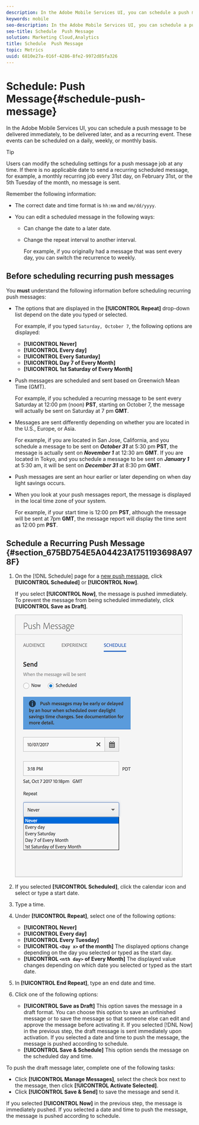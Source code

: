 ```yaml
---
description: In the Adobe Mobile Services UI, you can schedule a push message to be delivered immediately, to be delivered later, and as a recurring event. These events can be scheduled on a daily, weekly, or monthly basis.
keywords: mobile
seo-description: In the Adobe Mobile Services UI, you can schedule a push message to be delivered immediately, to be delivered later, and as a recurring event. These events can be scheduled on a daily, weekly, or monthly basis.
seo-title: Schedule  Push Message
solution: Marketing Cloud,Analytics
title: Schedule  Push Message
topic: Metrics
uuid: 6810e27a-016f-4286-8fe2-9972d85fa326
---
```


# Schedule: Push Message{#schedule-push-message}

In the Adobe Mobile Services UI, you can schedule a push message to be delivered immediately, to be delivered later, and as a recurring event. These events can be scheduled on a daily, weekly, or monthly basis.

>[!TIP]
>
>Users can modify the scheduling settings for a push message job at any time. If there is no applicable date to send a recurring scheduled message, for example, a monthly recurring job every 31st day, on February 31st, or the 5th Tuesday of the month, no message is sent.

Remember the following information:

* The correct date and time format is `hh:mm` and `mm/dd/yyyy`.

* You can edit a scheduled message in the following ways:

  * Can change the date to a later date.
  * Change the repeat interval to another interval.

    For example, if you originally had a message that was sent every day, you can switch the recurrence to weekly.

## Before scheduling recurring push messages

You **must** understand the following information before scheduling recurring push messages:

* The options that are displayed in the **[!UICONTROL Repeat]** drop-down list depend on the date you typed or selected.

  For example, if you typed `Saturday, October 7`, the following options are displayed:

  * **[!UICONTROL Never]**
  * **[!UICONTROL Every day]**
  * **[!UICONTROL Every Saturday]**
  * **[!UICONTROL Day 7 of Every Month]**
  * **[!UICONTROL 1st Saturday of Every Month]**

* Push messages are scheduled and sent based on Greenwich Mean Time (GMT).

  For example, if you scheduled a recurring message to be sent every Saturday at 12:00 pm (noon) **PST**, starting on October 7, the message will actually be sent on Saturday at 7 pm **GMT**.
* Messages are sent differently depending on whether you are located in the U.S., Europe, or Asia.

  For example, if you are located in San Jose, California, and you schedule a message to be sent on ***October 31*** at 5:30 pm **PST**, the message is actually sent on ***November 1*** at 12:30 am **GMT**. If you are located in Tokyo, and you schedule a message to be sent on ***January 1*** at 5:30 am, it will be sent on ***December 31*** at 8:30 pm **GMT**.
* Push messages are sent an hour earlier or later depending on when day light savings occurs.
* When you look at your push messages report, the message is displayed in the local time zone of your system.

  For example, if your start time is 12:00 pm **PST**, although the message will be sent at 7pm **GMT**, the message report will display the time sent as 12:00 pm **PST**.

## Schedule a Recurring Push Message {#section_675BD754E5A04423A1751193698A978F}

1. On the [!DNL Schedule] page for a [new push message](/help/using/in-app-messaging/t-create-push-message/t-create-push-message.md), click **[!UICONTROL Scheduled]** or **[!UICONTROL Now]**.

   If you select **[!UICONTROL Now]**, the message is pushed immediately. To prevent the message from being scheduled immediately, click **[!UICONTROL Save as Draft]**.

   ![](assets/schedule-push-message.png)

1. If you selected **[!UICONTROL Scheduled]**, click the calendar icon and select or type a start date.
1. Type a time.&nbsp;
1. Under **[!UICONTROL Repeat]**, select one of the following options:

    * **[!UICONTROL Never]** 
    * **[!UICONTROL Every day]** 
    * **[!UICONTROL Every Tuesday]** 
    * **[!UICONTROL `<Day x>` of the month]** The displayed options change depending on the day you selected or typed as the start day.
    * **[!UICONTROL `<nth day>` of Every Month]** The displayed value changes depending on which date you selected or typed as the start date.

1. In **[!UICONTROL End Repeat]**, type an end date and time.
1. Click one of the following options:

    * **[!UICONTROL Save as Draft]**
    This option saves the message in a draft format. You can choose this option to save an unfinished message or to save the message so that someone else can edit and approve the message before activating it. If you selected [!DNL Now] in the previous step, the draft message is sent immediately upon activation. If you selected a date and time to push the message, the message is pushed according to schedule.
    * **[!UICONTROL Save & Schedule]**
    This option sends the message on the scheduled day and time.

To push the draft message later, complete one of the following tasks:

* Click **[!UICONTROL Manage Messages]**, select the check box next to the message, then click **[!UICONTROL Activate Selected]**.
* Click **[!UICONTROL Save & Send]** to save the message and send it.

If you selected **[!UICONTROL Now]** in the previous step, the message is immediately pushed. If you selected a date and time to push the message, the message is pushed according to schedule.
